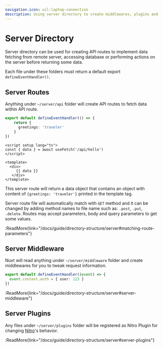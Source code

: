 ```yaml
---
navigation.icon: uil:laptop-connection
description: Using server directory to create middlewares, plugins and API easily.
---
```


# Server Directory

Server directory can be used for creating API routes to implement data fetching from remote server, accessing database or performing actions on the server before returning some data.

Each file under these folders must return a default export `defineEventHandler()`.

## Server Routes

Anything under `~/server/api` folder will create API routes to fetch data within API route.

```ts [server/api/hello.ts]
export default defineEventHandler(() => {
    return {
      greetings: 'traveler'
    }
})
```

```vue [components/Greet.vue]
<script setup lang="ts">
const { data } = await useFetch('/api/hello')
</script>

<template>
  <div>
     {{ data }}
   </div>
</template>
```

This server route will return a data object that contains an object with content of `{greetings: 'traveler'}` printed in the template tag.

Server route file will automatically match with `GET` method and it can be changed by adding method names to file name such as: `.post`, `.put`, `.delete`.
Routes may accept parameters, body and query parameters to get some values.

:ReadMore{link="/docs/guide/directory-structure/server#matching-route-parameters"}

## Server Middleware

Nuxt will read anything under `~/server/middleware` folder and create middlewares for you to tweak request information.

```ts [server/middleware/log.ts]
export default defineEventHandler((event) => {
  event.context.auth = { user: 123 }
})
```

:ReadMore{link="/docs/guide/directory-structure/server#server-middleware"}

## Server Plugins

Any files under `~/server/plugins` folder will be registered as Nitro Plugin for changing [Nitro](https://nitro.unjs.io/)'s behavior.

:ReadMore{link="/docs/guide/directory-structure/server#server-plugins"}
